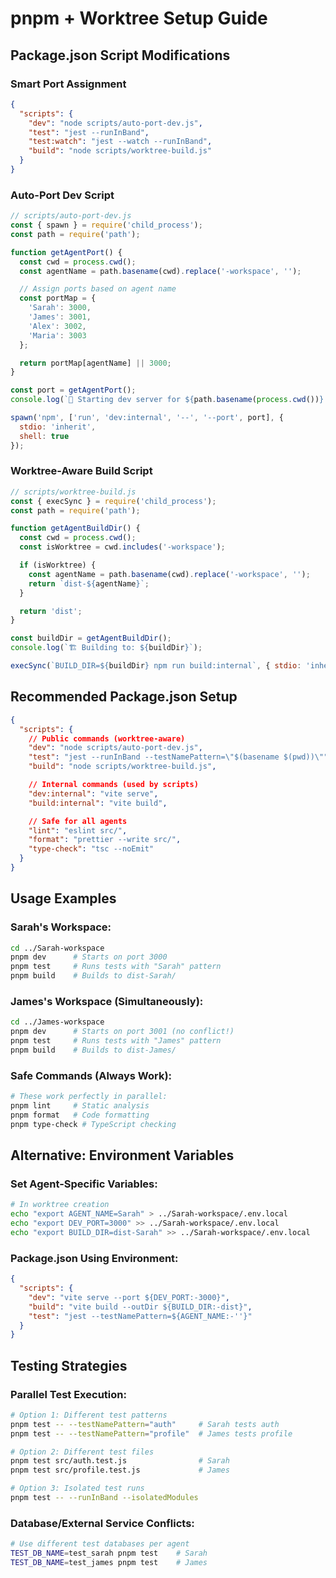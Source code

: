 # pnpm + Worktree Setup Guide

## Package.json Script Modifications

### **Smart Port Assignment**
```json
{
  "scripts": {
    "dev": "node scripts/auto-port-dev.js",
    "test": "jest --runInBand",
    "test:watch": "jest --watch --runInBand",
    "build": "node scripts/worktree-build.js"
  }
}
```

### **Auto-Port Dev Script**
```javascript
// scripts/auto-port-dev.js
const { spawn } = require('child_process');
const path = require('path');

function getAgentPort() {
  const cwd = process.cwd();
  const agentName = path.basename(cwd).replace('-workspace', '');

  // Assign ports based on agent name
  const portMap = {
    'Sarah': 3000,
    'James': 3001,
    'Alex': 3002,
    'Maria': 3003
  };

  return portMap[agentName] || 3000;
}

const port = getAgentPort();
console.log(`🚀 Starting dev server for ${path.basename(process.cwd())} on port ${port}`);

spawn('npm', ['run', 'dev:internal', '--', '--port', port], {
  stdio: 'inherit',
  shell: true
});
```

### **Worktree-Aware Build Script**
```javascript
// scripts/worktree-build.js
const { execSync } = require('child_process');
const path = require('path');

function getAgentBuildDir() {
  const cwd = process.cwd();
  const isWorktree = cwd.includes('-workspace');

  if (isWorktree) {
    const agentName = path.basename(cwd).replace('-workspace', '');
    return `dist-${agentName}`;
  }

  return 'dist';
}

const buildDir = getAgentBuildDir();
console.log(`🏗️ Building to: ${buildDir}`);

execSync(`BUILD_DIR=${buildDir} npm run build:internal`, { stdio: 'inherit' });
```

## Recommended Package.json Setup

```json
{
  "scripts": {
    // Public commands (worktree-aware)
    "dev": "node scripts/auto-port-dev.js",
    "test": "jest --runInBand --testNamePattern=\"$(basename $(pwd))\"",
    "build": "node scripts/worktree-build.js",

    // Internal commands (used by scripts)
    "dev:internal": "vite serve",
    "build:internal": "vite build",

    // Safe for all agents
    "lint": "eslint src/",
    "format": "prettier --write src/",
    "type-check": "tsc --noEmit"
  }
}
```

## Usage Examples

### **Sarah's Workspace:**
```bash
cd ../Sarah-workspace
pnpm dev      # Starts on port 3000
pnpm test     # Runs tests with "Sarah" pattern
pnpm build    # Builds to dist-Sarah/
```

### **James's Workspace (Simultaneously):**
```bash
cd ../James-workspace
pnpm dev      # Starts on port 3001 (no conflict!)
pnpm test     # Runs tests with "James" pattern
pnpm build    # Builds to dist-James/
```

### **Safe Commands (Always Work):**
```bash
# These work perfectly in parallel:
pnpm lint     # Static analysis
pnpm format   # Code formatting
pnpm type-check # TypeScript checking
```

## Alternative: Environment Variables

### **Set Agent-Specific Variables:**
```bash
# In worktree creation
echo "export AGENT_NAME=Sarah" > ../Sarah-workspace/.env.local
echo "export DEV_PORT=3000" >> ../Sarah-workspace/.env.local
echo "export BUILD_DIR=dist-Sarah" >> ../Sarah-workspace/.env.local
```

### **Package.json Using Environment:**
```json
{
  "scripts": {
    "dev": "vite serve --port ${DEV_PORT:-3000}",
    "build": "vite build --outDir ${BUILD_DIR:-dist}",
    "test": "jest --testNamePattern=${AGENT_NAME:-''}"
  }
}
```

## Testing Strategies

### **Parallel Test Execution:**
```bash
# Option 1: Different test patterns
pnpm test -- --testNamePattern="auth"     # Sarah tests auth
pnpm test -- --testNamePattern="profile"  # James tests profile

# Option 2: Different test files
pnpm test src/auth.test.js                # Sarah
pnpm test src/profile.test.js             # James

# Option 3: Isolated test runs
pnpm test -- --runInBand --isolatedModules
```

### **Database/External Service Conflicts:**
```bash
# Use different test databases per agent
TEST_DB_NAME=test_sarah pnpm test    # Sarah
TEST_DB_NAME=test_james pnpm test    # James
```